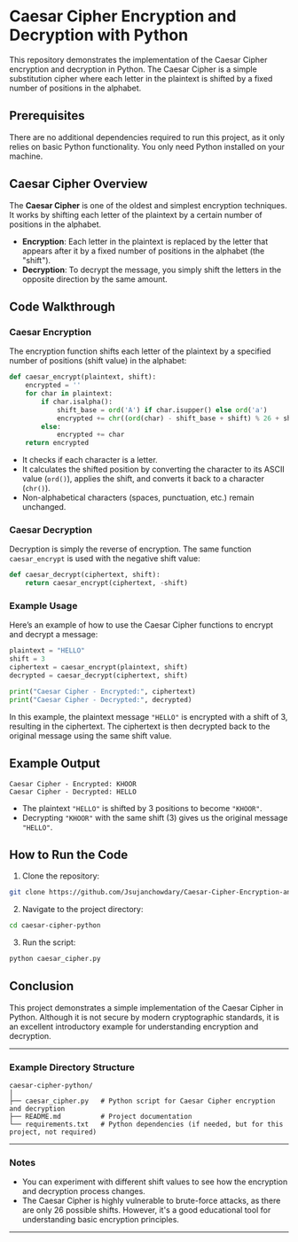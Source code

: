 # Caesar Cipher Encryption and Decryption with Python

This repository demonstrates the implementation of the Caesar Cipher encryption and decryption in Python. The Caesar Cipher is a simple substitution cipher where each letter in the plaintext is shifted by a fixed number of positions in the alphabet.

## Prerequisites

There are no additional dependencies required to run this project, as it only relies on basic Python functionality. You only need Python installed on your machine.

## Caesar Cipher Overview

The **Caesar Cipher** is one of the oldest and simplest encryption techniques. It works by shifting each letter of the plaintext by a certain number of positions in the alphabet.

- **Encryption**: Each letter in the plaintext is replaced by the letter that appears after it by a fixed number of positions in the alphabet (the "shift").
- **Decryption**: To decrypt the message, you simply shift the letters in the opposite direction by the same amount.

## Code Walkthrough

### Caesar Encryption

The encryption function shifts each letter of the plaintext by a specified number of positions (shift value) in the alphabet:

```python
def caesar_encrypt(plaintext, shift):
    encrypted = ''
    for char in plaintext:
        if char.isalpha():
            shift_base = ord('A') if char.isupper() else ord('a')
            encrypted += chr((ord(char) - shift_base + shift) % 26 + shift_base)
        else:
            encrypted += char
    return encrypted
```

- It checks if each character is a letter.
- It calculates the shifted position by converting the character to its ASCII value (`ord()`), applies the shift, and converts it back to a character (`chr()`).
- Non-alphabetical characters (spaces, punctuation, etc.) remain unchanged.

### Caesar Decryption

Decryption is simply the reverse of encryption. The same function `caesar_encrypt` is used with the negative shift value:

```python
def caesar_decrypt(ciphertext, shift):
    return caesar_encrypt(ciphertext, -shift)
```

### Example Usage

Here’s an example of how to use the Caesar Cipher functions to encrypt and decrypt a message:

```python
plaintext = "HELLO"
shift = 3
ciphertext = caesar_encrypt(plaintext, shift)
decrypted = caesar_decrypt(ciphertext, shift)

print("Caesar Cipher - Encrypted:", ciphertext)
print("Caesar Cipher - Decrypted:", decrypted)
```

In this example, the plaintext message `"HELLO"` is encrypted with a shift of 3, resulting in the ciphertext. The ciphertext is then decrypted back to the original message using the same shift value.

## Example Output

```text
Caesar Cipher - Encrypted: KHOOR
Caesar Cipher - Decrypted: HELLO
```

- The plaintext `"HELLO"` is shifted by 3 positions to become `"KHOOR"`.
- Decrypting `"KHOOR"` with the same shift (3) gives us the original message `"HELLO"`.

## How to Run the Code

1. Clone the repository:

```bash
git clone https://github.com/Jsujanchowdary/Caesar-Cipher-Encryption-and-Decryption-with-Python.git
```

2. Navigate to the project directory:

```bash
cd caesar-cipher-python
```

3. Run the script:

```bash
python caesar_cipher.py
```

## Conclusion

This project demonstrates a simple implementation of the Caesar Cipher in Python. Although it is not secure by modern cryptographic standards, it is an excellent introductory example for understanding encryption and decryption.

---

### Example Directory Structure

```plaintext
caesar-cipher-python/
│
├── caesar_cipher.py   # Python script for Caesar Cipher encryption and decryption
├── README.md          # Project documentation
└── requirements.txt   # Python dependencies (if needed, but for this project, not required)
```

---

### Notes

- You can experiment with different shift values to see how the encryption and decryption process changes.
- The Caesar Cipher is highly vulnerable to brute-force attacks, as there are only 26 possible shifts. However, it's a good educational tool for understanding basic encryption principles.

---
